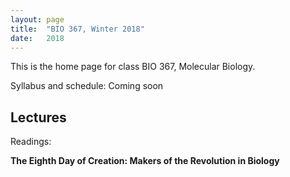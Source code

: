 ```yaml
---
layout: page
title:  "BIO 367, Winter 2018"
date:   2018
---
```

This is the home page for class BIO 367, Molecular Biology.

Syllabus and schedule: Coming soon

## Lectures

Readings:

**The Eighth Day of Creation: Makers of the Revolution in Biology**  
